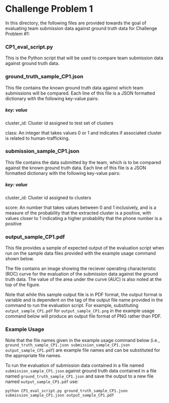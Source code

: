 # Challenge Problem 1

In this directory, the following files are provided towards the goal of evaluating team submission data against ground truth data for Challenge Problem #1:

### CP1_eval_script.py
This is the Python script that will be used to compare team submission data against ground truth data.

### ground_truth_sample_CP1.json
This file contains the known ground truth data against which team submissions will be compared.  Each line of this file is a JSON formatted dictionary with the following key-value pairs:
##### key: value
cluster_id: Cluster id assigned to test set of clusters

class: An integer that takes values 0 or 1 and indicates if associated cluster is related to human-trafficking.

### submission_sample_CP1.json
This file contains the data submitted by the team, which is to be compared against the known ground truth data.  Each line of this file is a JSON formatted dictionary with the following key-value pairs:
##### key: value
cluster_id: Cluster id assigned to clusters

score: An number that takes values between 0 and 1 inclusively, and is a measure of the probability that the extracted cluster is a positive, with values closer to 1 indicating a higher probability that the phone number is a positive

### output_sample_CP1.pdf
This file provides a sample of expected output of the evaluation script when run on the sample data files provided with the example usage command shown below.

The file contains an image showing the reciever operating characteristic (ROC) curve for the evaluation of the submission data against the ground truth data.  The value of the area under the curve (AUC) is also noted at the top of the figure.

Note that while this sample output file is in PDF format, the output format is variable and is dependent on the tag of the output file name provided in the command to run the evaluation script.  For example, substituting `output_sample_CP1.pdf` for `output_sample_CP1.png` in the example usage command below will produce an output file format of PNG rather than PDF.

### Example Usage

Note that the file names given in the example usage command below (i.e., `ground_truth_sample_CP1.json submission_sample_CP1.json output_sample_CP1.pdf`) are example file names and can be substituted for the appropriate file names.

To run the evaluation of submission data contained in a file named `submission_sample_CP1.json` against ground truth data contained in a file named `ground_truth_sample_CP1.json` and save the output to a new file named `output_sample_CP1.pdf` use:

`python CP1_eval_script.py ground_truth_sample_CP1.json submission_sample_CP1.json output_sample_CP1.pdf`
